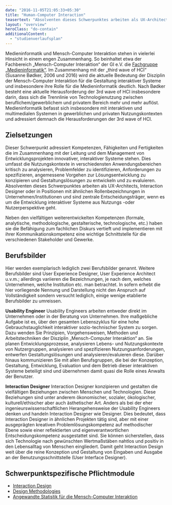 ```yaml
---
date: "2016-11-05T21:05:33+05:30"
title: "Human-Computer Interaction"
teasertext: "Absolventen dieses Schwerpunktes arbeiten als UX-Architects, Interaction Designer oder in Positionen mit ähnlichen Rollenbezeichnungen."
layout: "overview"
heroClass: "do-contain"
additionalContent: 
  - "studienverlaufsplan"
---
```


Medieninformatik und Mensch-Computer Interaktion stehen in vielerlei Hinsicht in einem engen Zusammenhang. So beinhaltet etwa der Fachbereich „Mensch-Computer Interaktion“ der GI e.V. die [Fachgruppe „Medieninformatik“](http://fb-mci.gi.de/mensch-computer-interaktion-mci/fachgruppen/medieninformatik.html).
Im Zusammenhang mit der „third wave of HCI“ (Susanne Bødker, 2006 und 2016) wird die aktuelle Bedeutung der Disziplin der Mensch-Computer Interaktion für die Gestaltung interaktiver Systeme und insbesondere ihre Rolle für die Medieninformatik deutlich. Nach Bødker besteht eine aktuelle Herausforderung der 3rd wave of HCI insbesondere darin, dass sich die Trennlinie von Technologienutzung zwischen beruflichem/gewerblichem und privatem Bereich mehr und mehr auflöst. Medieninformatik befasst sich insbesondere mit interaktiven und multimedialen Systemen in gewerblichen und privaten Nutzungskontexten und adressiert demnach die Herausforderungen der 3rd wave of HCI.

## Zielsetzungen

Dieser Schwerpunkt adressiert Kompetenzen, Fähigkeiten und Fertigkeiten die im Zusammenhang mit der Leitung und dem Management von Entwicklungsprojekten innovativer, interaktiver Systeme stehen. Dies umfasst die Nutzungskontexte in verschiedensten Anwendungsbereichen kritisch zu analysieren, Problemfelder zu identifizieren, Anforderungen zu spezifizieren, angemessene Vorgehen zur Lösungsentwicklung zu konzipieren und Gestaltungslösungen zu entwickeln und zu evaluieren. Absolventen dieses Schwerpunktes arbeiten als UX-Architects, Interaction Designer oder in Positionen mit ähnlichen Rollenbezeichnungen in Unternehmen/Institutionen und sind zentrale Entscheidungsträger, wenn es um die Entwicklung interaktiver Systeme aus Nutzungs -oder Nutzerperspektive geht. 

Neben den vielfältigen weiterentwickelten Kompetenzen (formale, analytische, methodologische, gestalterische, technologische, etc.) haben sie die Befähigung zum fachlichen Diskurs vertieft und implementieren mit ihrer Kommunikationskompetenz eine wichtige Schnittstelle für die verschiedenen Stakeholder und Gewerke. 

## Berufsbilder

Hier werden exemplarisch lediglich zwei Berufsbilder genannt. Weitere Berufsbilder sind User Experience Designer, User Experience Architect u.v.m.; allerdings variieren die Bezeichnungen, je nach dem, welches Unternehmen, welche Institution etc. man betrachtet. In sofern erhebt die hier vorliegende Nennung und Darstellung nicht den Anspruch auf Vollständigkeit sondern versucht lediglich, einige wenige etablierte Berufsbilder zu umreissen.

**Usability Engineer**
Usability Engineers arbeiten entweder direkt im Unternehmen oder in der Beratung von Unternehmen. Ihre maßgebliche Aufgabe ist es, über den gesamten Lebenszyklus für eine hohe Gebrauchstauglichkeit interaktiver sozio-technischer System zu sorgen. Dazu wenden Sie Prinzipien, Vorgehensweisen, Methoden und Arbeitstechniken der Disziplin „Mensch-Computer Interaktion“ an. Sie planen Entwicklungsprozesse, analysieren Lebens- und Nutzungskontexte von Nutzergruppen, analysieren und spezifizieren Nutzungsanforderungen, entwerfen Gestaltungslösungen und analysieren/evaluieren diese. Darüber hinaus kommunizieren Sie mit allen Berufsgruppen, die bei der Konzeption, Gestaltung, Entwicklung, Evaluation und dem Betrieb dieser interaktiven Systeme beteiligt sind und übernehmen damit quasi die Rolle eines Anwalts der Benutzer.

**Interaction Designer**
Interaction Designer konzipieren und gestalten die vielfältigen Beziehungen zwischen Menschen und Technologien. Diese Beziehungen sind unter anderem ökonomischer, sozialer, ökologischer, kulturell/ethischer aber auch ästhetischer Art. Anders als bei der eher ingenieurswissenschaftlichen Herangehensweise der Usability Engineers denken und handeln Interaction Designer wie Designer. Dies bedeutet, dass Interaction Designer in ähnlichen Projekten tätig sind, aber mit einer ausgeprägten kreativen Problemlösungskompetenz auf methodischer Ebene sowie einer reflektierten und eigenverantwortlichen Entscheidungskompetenz ausgestattet sind. Sie können sicherstellen, dass sich Technologie nach gewünschten Wertmaßstäben nahtlos und positiv in den Lebensalltag von Menschen eingliedert. Damit geht Interaction Design weit über die reine Konzeption und Gestaltung von Eingaben und Ausgabe an der Benutzungsschnittstelle (User Interface Designer).

## Schwerpunktspezifische Pflichtmodule
- [Interaction Design](/study/master/moduls/ma_hci_interactiondesign)
- [Design Methodologies](/study/master/moduls/ma_hci_design_methodologies)
- [Angewandte Statistik für die Mensch-Computer Interaktion](/study/master/moduls/ma_hci_modul_statistical_methods_for_hci)
